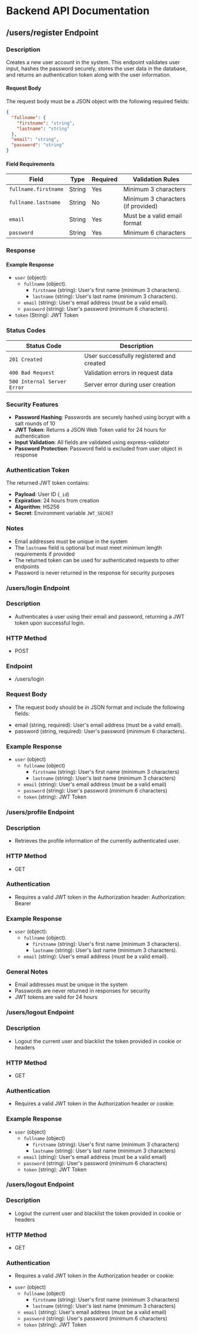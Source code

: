 # Backend API Documentation

## /users/register Endpoint

### Description
Creates a new user account in the system. This endpoint validates user input, hashes the password securely, stores the user data in the database, and returns an authentication token along with the user information.

#### Request Body
The request body must be a JSON object with the following required fields:

```json
{
  "fullname": {
    "firstname": "string",
    "lastname": "string"
  },
  "email": "string",
  "password": "string"
}
```

#### Field Requirements

| Field | Type | Required | Validation Rules |
|-------|------|----------|------------------|
| `fullname.firstname` | String | Yes | Minimum 3 characters |
| `fullname.lastname` | String | No | Minimum 3 characters (if provided) |
| `email` | String | Yes | Must be a valid email format |
| `password` | String | Yes | Minimum 6 characters |



### Response

#### Example Response
* `user` (object):
   * `fullname` (object).
      * `firstname` (string): User's first name (minimum 3 characters).
      * `lastname` (string): User's last name (minimum 3 characters).
   * `email` (string): User's email address (must be a valid email).
   * `password` (string): User's password (minimum 6 characters).
* `token` (String): JWT Token

### Status Codes

| Status Code | Description |
|-------------|-------------|
| `201 Created` | User successfully registered and created |
| `400 Bad Request` | Validation errors in request data |
| `500 Internal Server Error` | Server error during user creation |

### Security Features

- **Password Hashing**: Passwords are securely hashed using bcrypt with a salt rounds of 10
- **JWT Token**: Returns a JSON Web Token valid for 24 hours for authentication
- **Input Validation**: All fields are validated using express-validator
- **Password Protection**: Password field is excluded from user object in response

### Authentication Token

The returned JWT token contains:
- **Payload**: User ID (`_id`)
- **Expiration**: 24 hours from creation
- **Algorithm**: HS256
- **Secret**: Environment variable `JWT_SECRET`

### Notes

- Email addresses must be unique in the system
- The `lastname` field is optional but must meet minimum length requirements if provided
- The returned token can be used for authenticated requests to other endpoints
- Password is never returned in the response for security purposes

### /users/login Endpoint

### Description

- Authenticates a user using their email and password, returning a JWT token upon successful login.

### HTTP Method

- POST

### Endpoint

- /users/login

### Request Body

- The request body should be in JSON format and include the following fields:

* email (string, required): User's email address (must be a valid email).
* password (string, required): User's password (minimum 6 characters).

### Example Response

* `user` (object)
  * `fullname` (object)
    * `firstname` (string): User's first name (minimum 3 characters)
    * `lastname` (string): User's last name (minimum 3 characters)
  * `email` (string): User's email address (must be a valid email)
  * `password` (string): User's password (minimum 6 characters)
  * `token` (string): JWT Token


### /users/profile Endpoint

### Description
- Retrieves the profile information of the currently authenticated user.

### HTTP Method

- GET

### Authentication
- Requires a valid JWT token in the Authorization header: Authorization: Bearer <token>

### Example Response

* `user` (object):
   * `fullname` (object).
      * `firstname` (string): User's first name (minimum 3 characters).
      * `lastname` (string): User's last name (minimum 3 characters).
   * `email` (string): User's email address (must be a valid email).

### General Notes

- Email addresses must be unique in the system
- Passwords are never returned in responses for security
- JWT tokens are valid for 24 hours  


### /users/logout Endpoint

### Description

- Logout the current user and blacklist the token provided in cookie or headers

### HTTP Method
- GET

### Authentication

- Requires a valid JWT token in the Authorization header or cookie:

### Example Response

* `user` (object)
  * `fullname` (object)
    * `firstname` (string): User's first name (minimum 3 characters)
    * `lastname` (string): User's last name (minimum 3 characters)
  * `email` (string): User's email address (must be a valid email)
  * `password` (string): User's password (minimum 6 characters)
  * `token` (string): JWT Token


### /users/logout Endpoint

### Description
- Logout the current user and blacklist the token provided in cookie or headers

### HTTP Method
- GET

### Authentication
- Requires a valid JWT token in the Authorization header or cookie:

* `user` (object)
  * `fullname` (object)
    * `firstname` (string): User's first name (minimum 3 characters)
    * `lastname` (string): User's last name (minimum 3 characters)
  * `email` (string): User's email address (must be a valid email)
  * `password` (string): User's password (minimum 6 characters)
  * `token` (string): JWT Token